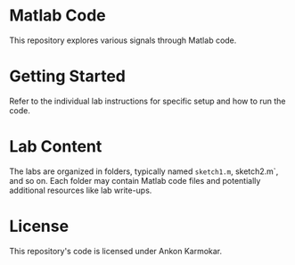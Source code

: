 # Matlab Code

This repository explores various signals through Matlab code.

# Getting Started

Refer to the individual lab instructions for specific setup and how to run the code.

# Lab Content

The labs are organized in folders, typically named `sketch1.m`, sketch2.m`, and so on. Each folder may contain Matlab code files and potentially additional resources like lab write-ups.

# License

This repository's code is licensed under Ankon Karmokar.
